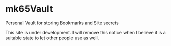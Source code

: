 # mk65Vault
Personal Vault for storing Bookmarks and Site secrets

This site is under development. I will remove this notice when I believe it is a suitable state to let other people use as well.
